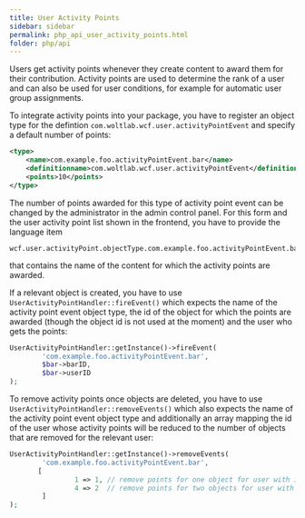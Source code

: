 ```yaml
---
title: User Activity Points
sidebar: sidebar
permalink: php_api_user_activity_points.html
folder: php/api
---
```


Users get activity points whenever they create content to award them for their contribution.
Activity points are used to determine the rank of a user and can also be used for user conditions, for example for automatic user group assignments.

To integrate activity points into your package, you have to register an object type for the defintion `com.woltlab.wcf.user.activityPointEvent` and specify a default number of points:

```xml
<type>
	<name>com.example.foo.activityPointEvent.bar</name>
	<definitionname>com.woltlab.wcf.user.activityPointEvent</definitionname>
	<points>10</points>
</type>
```

The number of points awarded for this type of activity point event can be changed by the administrator in the admin control panel.
For this form and the user activity point list shown in the frontend, you have to provide the language item

```
wcf.user.activityPoint.objectType.com.example.foo.activityPointEvent.bar
```

that contains the name of the content for which the activity points are awarded.

If a relevant object is created, you have to use `UserActivityPointHandler::fireEvent()` which expects the name of the activity point event object type, the id of the object for which the points are awarded (though the object id is not used at the moment) and the user who gets the points:

```php
UserActivityPointHandler::getInstance()->fireEvent(
        'com.example.foo.activityPointEvent.bar',
        $bar->barID,
        $bar->userID
);
```

To remove activity points once objects are deleted, you have to use `UserActivityPointHandler::removeEvents()` which also expects the name of the activity point event object type and additionally an array mapping the id of the user whose activity points will be reduced to the number of objects that are removed for the relevant user:

```php
UserActivityPointHandler::getInstance()->removeEvents(
        'com.example.foo.activityPointEvent.bar',
       [
                1 => 1, // remove points for one object for user with id `1`
                4 => 2  // remove points for two objects for user with id `4`
        ]
);
```
